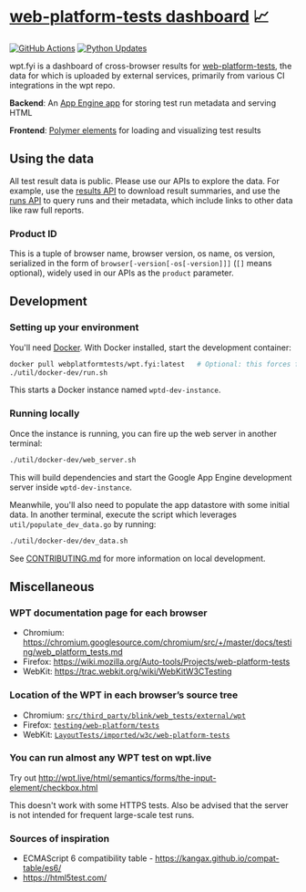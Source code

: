 # [web-platform-tests dashboard](https://wpt.fyi/) 📈

[![GitHub Actions](https://github.com/web-platform-tests/wpt.fyi/workflows/Continuous%20Integration/badge.svg)](https://github.com/web-platform-tests/wpt.fyi/actions?query=workflow%3A%22Continuous+Integration%22+branch%3Amaster) [![Python Updates](https://pyup.io/repos/github/web-platform-tests/wpt.fyi/shield.svg)](https://pyup.io/repos/github/web-platform-tests/wpt.fyi/)

wpt.fyi is a dashboard of cross-browser results for [web-platform-tests](https://github.com/web-platform-tests/wpt), the data for which is uploaded by external services, primarily from various CI integrations in the wpt repo.

**Backend**: An [App Engine app](webapp/) for storing test run metadata and serving HTML

**Frontend**: [Polymer elements](webapp/components/) for loading and visualizing test results

## Using the data

All test result data is public. Please use our APIs to explore the data. For example, use the [results API](/api/README.md#apiresults) to download result summaries, and use the [runs API](/api/README.md#apiruns) to query runs and their metadata, which include links to other data like raw full reports.

### Product ID

This is a tuple of browser name, browser version, os name, os version, serialized in the form of `browser[-version[-os[-version]]]` (`[]` means optional), widely used in our APIs as the `product` parameter.

## Development

### Setting up your environment

You'll need [Docker](https://www.docker.com/). With Docker installed, start the development container:

```sh
docker pull webplatformtests/wpt.fyi:latest   # Optional: this forces fetching the latest version, instead of using the locally cached version.
./util/docker-dev/run.sh
```

This starts a Docker instance named `wptd-dev-instance`.

### Running locally

Once the instance is running, you can fire up the web server in another terminal:

```sh
./util/docker-dev/web_server.sh
```

This will build dependencies and start the Google App Engine development server inside `wptd-dev-instance`.

Meanwhile, you'll also need to populate the app datastore with some initial data. In another terminal,
execute the script which leverages `util/populate_dev_data.go` by running:

```sh
./util/docker-dev/dev_data.sh
```

See [CONTRIBUTING.md](/CONTRIBUTING.md) for more information on local development.

## Miscellaneous

### WPT documentation page for each browser

- Chromium: https://chromium.googlesource.com/chromium/src/+/master/docs/testing/web_platform_tests.md
- Firefox: https://wiki.mozilla.org/Auto-tools/Projects/web-platform-tests
- WebKit: https://trac.webkit.org/wiki/WebKitW3CTesting

### Location of the WPT in each browser’s source tree

- Chromium: [`src/third_party/blink/web_tests/external/wpt`](https://cs.chromium.org/chromium/src/third_party/blink/web_tests/external/wpt/)
- Firefox: [`testing/web-platform/tests`](https://dxr.mozilla.org/mozilla-central/source/testing/web-platform/tests)
- WebKit: [`LayoutTests/imported/w3c/web-platform-tests`](https://trac.webkit.org/browser/trunk/LayoutTests/imported/web-platform-tests/wpt)

### You can run almost any WPT test on wpt.live

Try out http://wpt.live/html/semantics/forms/the-input-element/checkbox.html

This doesn't work with some HTTPS tests. Also be advised that the server is not intended for frequent large-scale test runs.

### Sources of inspiration

- ECMAScript 6 compatibility table - https://kangax.github.io/compat-table/es6/
- https://html5test.com/
